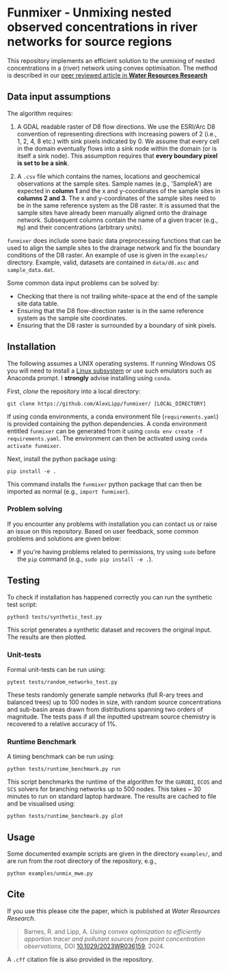 # Funmixer - Unmixing nested observed concentrations in river networks for source regions

This repository implements an efficient solution to the unmixing of nested concentrations in a (river) network using convex optimisation. The method is described in our [peer reviewed article in __Water Resources Research__](https://doi.org/10.1029/2023WR036159) 

## Data input assumptions

The algorithm requires:

1) A GDAL readable raster of D8 flow directions. We use the ESRI/Arc D8 convention of representing directions with increasing powers of 2 (i.e., 1, 2, 4, 8 etc.) with sink pixels indicated by 0. We assume that every cell in the domain eventually flows into a sink node within the domain (or is itself a sink node). This assumption requires that **every boundary pixel is set to be a sink**.

2) A `.csv` file which contains the names, locations and geochemical observations at the sample sites. Sample names (e.g., 'SampleA') are expected in **column 1** and the x and y-coordinates of the sample sites in **columns 2 and 3**. The x and y-coordinates of the sample sites need to be in the same reference system as the D8 raster. It is assumed that the sample sites have already been manually aligned onto the drainage network. Subsequent columns contain the name of a given tracer (e.g., `Mg`) and their concentrations (arbitrary units).

`funmixer` does include some basic data preprocessing functions that can be used to align the sample sites to the drainage network and fix the boundary conditions of the D8 raster. An example of use is given in the `examples/` directory. Example, valid, datasets are contained in `data/d8.asc` and `sample_data.dat`. 

Some common data input problems can be solved by: 
- Checking that there is not trailing white-space at the end of the sample site data table. 
- Ensuring that the D8 flow-direction raster is in the same reference system as the sample site coordinates. 
- Ensuring that the D8 raster is surrounded by a boundary of sink pixels.


## Installation

The following assumes a UNIX operating systems. If running Windows OS you will need to install a [Linux subsystem](https://learn.microsoft.com/en-us/windows/wsl/about) or use such emulators such as Anaconda prompt. I **strongly** advise installing using `conda`.

First, *clone* the repository into a local directory:

```
git clone https://github.com/AlexLipp/funmixer/ [LOCAL_DIRECTORY]
```

If using conda environments, a conda environment file (`requirements.yaml`) is provided containing the python dependencies. A conda environment entitled `funmixer` can be generated from it using `conda env create -f requirements.yaml`. The environment can then be activated using `conda activate funmixer`.

Next, install the python package using:

```
pip install -e .
```

This command installs the `funmixer` python package that can then be imported as normal (e.g., `import funmixer`).

### Problem solving

If you encounter any problems with installation you can contact us or raise an issue on this repository. Based on user feedback, some common problems and solutions are given below:

- If you're having problems related to permissions, try using `sudo` before the `pip` command (e.g., `sudo pip install -e .`).


## Testing

To check if installation has happened correctly you can run the synthetic test script:

```
python3 tests/synthetic_test.py
```

This script generates a synthetic dataset and recovers the original input. The results are then plotted.

### Unit-tests

Formal unit-tests can be run using:

```
pytest tests/random_networks_test.py
```
These tests randomly generate sample networks (full R-ary trees and balanced trees) up to 100 nodes in size, with random source concentrations and sub-basin areas drawn from distributions spanning two orders of magnitude. The tests pass if all the inputted upstream source chemistry is recovered to a relative accuracy of 1%.

### Runtime Benchmark

A timing benchmark can be run using:

```
python tests/runtime_benchmark.py run
```
This script benchmarks the runtime of the algorithm for the `GUROBI`, `ECOS` and `SCS` solvers for branching networks up to 500 nodes. This takes ~ 30 minutes to run on standard laptop hardware. The results are cached to file and be visualised using: 

```
python tests/runtime_benchmark.py plot
```

## Usage

Some documented example scripts are given in the directory `examples/`, and are run from the root directory of the repository, e.g.,

```
python examples/unmix_mwe.py
```

## Cite 

If you use this please cite the paper, which is published at *Water Resources Research*.

> Barnes, R. and Lipp, A. _Using convex optimization to efficiently apportion tracer and pollutant sources from point concentration observations_, DOI [10.1029/2023WR036159](https://doi.org/10.1029/2023WR036159), 2024. 

A `.cff` citation file is also provided in the repository.
